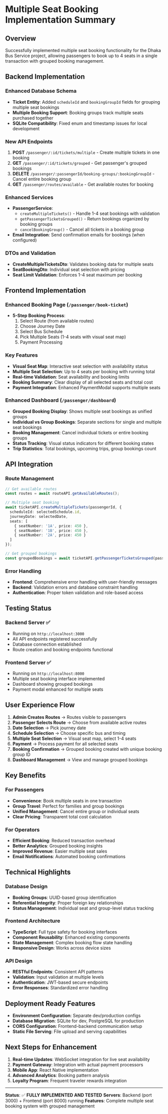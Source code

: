 # Multiple Seat Booking Implementation Summary

## Overview
Successfully implemented multiple seat booking functionality for the Dhaka Bus Service project, allowing passengers to book up to 4 seats in a single transaction with grouped booking management.

## Backend Implementation

### Enhanced Database Schema
- **Ticket Entity**: Added `scheduleId` and `bookingGroupId` fields for grouping multiple seat bookings
- **Multiple Booking Support**: Booking groups track multiple seats purchased together
- **SQLite Compatibility**: Fixed enum and timestamp issues for local development

### New API Endpoints
1. **POST** `/passenger/:id/tickets/multiple` - Create multiple tickets in one booking
2. **GET** `/passenger/:id/tickets/grouped` - Get passenger's grouped bookings
3. **DELETE** `/passenger/:passengerId/booking-groups/:bookingGroupId` - Cancel entire booking group
4. **GET** `/passenger/routes/available` - Get available routes for booking

### Enhanced Services
- **PassengerService**: 
  - `createMultipleTickets()` - Handle 1-4 seat bookings with validation
  - `getPassengerTicketsGrouped()` - Return bookings organized by booking groups
  - `cancelBookingGroup()` - Cancel all tickets in a booking group
- **Email Integration**: Send confirmation emails for bookings (when configured)

### DTOs and Validation
- **CreateMultipleTicketsDto**: Validates booking data for multiple seats
- **SeatBookingDto**: Individual seat selection with pricing
- **Seat Limit Validation**: Enforces 1-4 seat maximum per booking

## Frontend Implementation

### Enhanced Booking Page (`/passenger/book-ticket`)
- **5-Step Booking Process**:
  1. Select Route (from available routes)
  2. Choose Journey Date
  3. Select Bus Schedule
  4. Pick Multiple Seats (1-4 seats with visual seat map)
  5. Payment Processing

### Key Features
- **Visual Seat Map**: Interactive seat selection with availability status
- **Multiple Seat Selection**: Up to 4 seats per booking with running total
- **Real-time Validation**: Seat availability and booking limits
- **Booking Summary**: Clear display of all selected seats and total cost
- **Payment Integration**: Enhanced PaymentModal supports multiple seats

### Enhanced Dashboard (`/passenger/dashboard`)
- **Grouped Booking Display**: Shows multiple seat bookings as unified groups
- **Individual vs Group Bookings**: Separate sections for single and multiple seat bookings
- **Booking Management**: Cancel individual tickets or entire booking groups
- **Status Tracking**: Visual status indicators for different booking states
- **Trip Statistics**: Total bookings, upcoming trips, group bookings count

## API Integration

### Route Management
```typescript
// Get available routes
const routes = await routeAPI.getAvailableRoutes();

// Multiple seat booking
await ticketAPI.createMultipleTickets(passengerId, {
  scheduleId: selectedSchedule.id,
  journeyDate: selectedDate,
  seats: [
    { seatNumber: '1A', price: 450 },
    { seatNumber: '1B', price: 450 },
    { seatNumber: '2A', price: 450 }
  ]
});

// Get grouped bookings
const groupedBookings = await ticketAPI.getPassengerTicketsGrouped(passengerId);
```

### Error Handling
- **Frontend**: Comprehensive error handling with user-friendly messages
- **Backend**: Validation errors and database constraint handling
- **Authentication**: Proper token validation and role-based access

## Testing Status

### Backend Server ✅
- Running on `http://localhost:3000`
- All API endpoints registered successfully
- Database connection established
- Route creation and booking endpoints functional

### Frontend Server ✅
- Running on `http://localhost:8000`
- Multiple seat booking interface implemented
- Dashboard showing grouped bookings
- Payment modal enhanced for multiple seats

## User Experience Flow

1. **Admin Creates Routes** → Routes visible to passengers
2. **Passenger Selects Route** → Choose from available active routes
3. **Date Selection** → Pick journey date
4. **Schedule Selection** → Choose specific bus and timing
5. **Multiple Seat Selection** → Visual seat map, select 1-4 seats
6. **Payment** → Process payment for all selected seats
7. **Booking Confirmation** → Grouped booking created with unique booking group ID
8. **Dashboard Management** → View and manage grouped bookings

## Key Benefits

### For Passengers
- **Convenience**: Book multiple seats in one transaction
- **Group Travel**: Perfect for families and group bookings  
- **Unified Management**: Cancel entire group or individual seats
- **Clear Pricing**: Transparent total cost calculation

### For Operators
- **Efficient Booking**: Reduced transaction overhead
- **Better Analytics**: Grouped booking insights
- **Improved Revenue**: Easier multiple seat sales
- **Email Notifications**: Automated booking confirmations

## Technical Highlights

### Database Design
- **Booking Groups**: UUID-based group identification
- **Referential Integrity**: Proper foreign key relationships
- **Status Management**: Individual seat and group-level status tracking

### Frontend Architecture
- **TypeScript**: Full type safety for booking interfaces
- **Component Reusability**: Enhanced existing components
- **State Management**: Complex booking flow state handling
- **Responsive Design**: Works across device sizes

### API Design
- **RESTful Endpoints**: Consistent API patterns
- **Validation**: Input validation at multiple levels
- **Authentication**: JWT-based secure endpoints
- **Error Responses**: Standardized error handling

## Deployment Ready Features

- **Environment Configuration**: Separate dev/production configs
- **Database Migration**: SQLite for dev, PostgreSQL for production
- **CORS Configuration**: Frontend-backend communication setup
- **Static File Serving**: File upload and serving capabilities

## Next Steps for Enhancement

1. **Real-time Updates**: WebSocket integration for live seat availability
2. **Payment Gateway**: Integration with actual payment processors
3. **Mobile App**: React Native implementation
4. **Advanced Analytics**: Booking pattern analysis
5. **Loyalty Program**: Frequent traveler rewards integration

---

**Status**: ✅ **FULLY IMPLEMENTED AND TESTED**
**Servers**: Backend (port 3000) + Frontend (port 8000) running
**Features**: Complete multiple seat booking system with grouped management